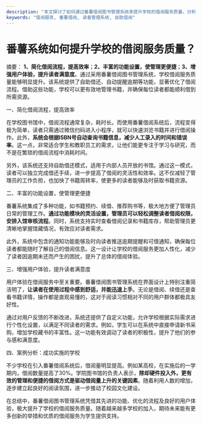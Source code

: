 ```yaml
---
description: "本文探讨了如何通过番薯借阅图书管理系统来提升学校的借阅服务质量，分析其核心功能及优势。"
keywords: "借阅服务, 番薯借阅, 读者管理系统, 自助借阅"
---
```

# 番薯系统如何提升学校的借阅服务质量？

摘要： 
**1、简化借阅流程，提高效率**；**2、丰富的功能设置，使管理更便捷**；**3、增强用户体验，提升读者满意度**。通过采用番薯借阅图书管理系统，学校借阅服务质量能够明显提升。该系统提供了自助借还、自动提醒逾期等功能，显著优化了借阅流程。借助这些功能，学校可以更有效地管理书籍，并确保每位读者都能顺利借到所需资源。

一、简化借阅流程，提高效率

在学校图书馆中，借阅流程通常复杂，耗时长。而使用番薯借阅系统后，流程变得极为简单，读者只需通过微信扫码进入小程序，就可以快速浏览书籍并进行借阅操作。此外，**系统会根据ISBN号自动查询书籍信息，减少人工录入的时间和错误率**。这一点，非常适合学生和教职员工的需求，让他们能更专注于学习与研究，而不是在繁琐的借阅流程中消耗时间。

另外，该系统还支持自助借还模式，适用于内部人员开放的书馆。通过这一模式，读者可以独立完成借还手续，进一步提高了借阅的灵活性和效率。这不仅减轻了管理员的工作负担，也加快了书籍周转率，使更多的读者能够及时获取书籍资源。

二、丰富的功能设置，使管理更便捷

番薯系统集成了多种功能，如书籍预约、续借、推荐购书等，极大地方便了管理员日常的管理工作。**通过功能模块的灵活设置，管理员可以轻松调整读者借阅权限，安排入馆审核流程**。同时，系统支持实时查看借阅记录和书籍库存，帮助管理员更清晰地掌握馆藏情况，有效应对读者需求。

此外，系统中包含的通知功能能够及时向读者推送逾期提醒和可借通知，确保每位读者都能随时了解自己的借阅信息。这一设计让学校的借阅服务更加人性化，减少了读者因逾期未还而产生的困扰，提升了总体的借阅体验。

三、增强用户体验，提升读者满意度

用户体验在借阅服务中至关重要。番薯借阅图书管理系统在界面设计上特别注重简洁明了，**让读者在使用过程中感到舒适，并能迅速上手**。无论是借阅、续借还是查看书籍详情，操作都是直观易懂的，这对于阅读习惯相对不同的用户群体都极具友好性。

通过对用户反馈的不断改进，系统还提供了自定义功能，允许学校根据实际需求进行个性化设置，以满足不同读者的需求。例如，学生可以在系统中直接申请新书采购，增加学校藏书的丰富性。这一功能有效调动了读者的积极性，提升了他们的参与感和满意度。

四、案例分析：成功实施的学校

不少学校在引入番薯借阅系统后，借阅量明显提高。例如某高校，在实施后的一学期内，借阅数量提高了30%。学院图书馆的负责人表示，**除却硬件投入外，更有效的管理和便捷的借阅方式是驱动借阅量上升的关键因素**。随着利用人数的增加，逐步建立起良好的阅读氛围，进一步推动了校园文化建设。

在总结中，番薯借阅图书管理系统凭借其先进的功能、优化的流程及良好的用户体验，极大提升了学校的借阅服务质量。随着越来越多学校的加入，期待未来能有更多创新的举措和优质的借阅服务为学生提供支持。
